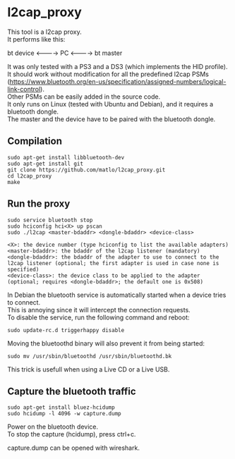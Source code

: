 l2cap_proxy
===========

This tool is a l2cap proxy.  
It performs like this:  

bt device <----> PC <----> bt master  

It was only tested with a PS3 and a DS3 (which implements the HID profile).  
It should work without modification for all the predefined l2cap PSMs (https://www.bluetooth.org/en-us/specification/assigned-numbers/logical-link-control).  
Other PSMs can be easily added in the source code.  
It only runs on Linux (tested with Ubuntu and Debian), and it requires a bluetooth dongle.  
The master and the device have to be paired with the bluetooth dongle.  

Compilation
-----------
```
sudo apt-get install libbluetooth-dev  
sudo apt-get install git  
git clone https://github.com/matlo/l2cap_proxy.git  
cd l2cap_proxy  
make  
```

Run the proxy
-------------
```
sudo service bluetooth stop  
sudo hciconfig hci<X> up pscan  
sudo ./l2cap <master-bdaddr> <dongle-bdaddr> <device-class>  
```
```
<X>: the device number (type hciconfig to list the available adapters)  
<master-bdaddr>: the bdaddr of the l2cap listener (mandatory)  
<dongle-bdaddr>: the bdaddr of the adapter to use to connect to the l2cap listener (optional; the first adapter is used in case none is specified)  
<device-class>: the device class to be applied to the adapter (optional; requires <dongle-bdaddr>; the default one is 0x508)  
```

In Debian the bluetooth service is automatically started when a device tries to connect.  
This is annoying since it will intercept the connection requests.  
To disable the service, run the following command and reboot:  
```
sudo update-rc.d triggerhappy disable  
```
Moving the bluetoothd binary will also prevent it from being started:  
```
sudo mv /usr/sbin/bluetoothd /usr/sbin/bluetoothd.bk  
```
This trick is usefull when using a Live CD or a Live USB.  

Capture the bluetooth traffic
-----------------------------
```
sudo apt-get install bluez-hcidump  
sudo hcidump -l 4096 -w capture.dump  
```

Power on the bluetooth device.  
To stop the capture (hcidump), press ctrl+c.  
  
capture.dump can be opened with wireshark.  

